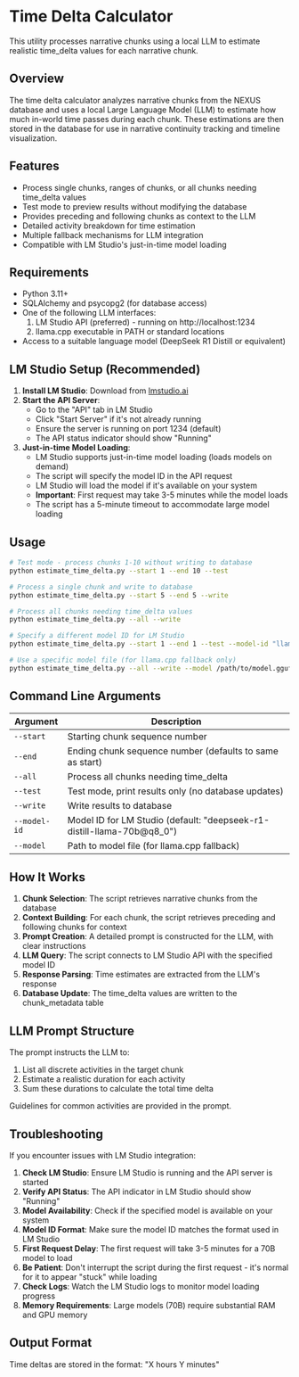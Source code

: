 # Time Delta Calculator

This utility processes narrative chunks using a local LLM to estimate realistic time_delta values for each narrative chunk.

## Overview

The time delta calculator analyzes narrative chunks from the NEXUS database and uses a local Large Language Model (LLM) to estimate how much in-world time passes during each chunk. These estimations are then stored in the database for use in narrative continuity tracking and timeline visualization.

## Features

- Process single chunks, ranges of chunks, or all chunks needing time_delta values
- Test mode to preview results without modifying the database
- Provides preceding and following chunks as context to the LLM
- Detailed activity breakdown for time estimation
- Multiple fallback mechanisms for LLM integration
- Compatible with LM Studio's just-in-time model loading

## Requirements

- Python 3.11+
- SQLAlchemy and psycopg2 (for database access)
- One of the following LLM interfaces:
  1. LM Studio API (preferred) - running on http://localhost:1234
  2. llama.cpp executable in PATH or standard locations
- Access to a suitable language model (DeepSeek R1 Distill or equivalent)

## LM Studio Setup (Recommended)

1. **Install LM Studio**: Download from [lmstudio.ai](https://lmstudio.ai)
2. **Start the API Server**:
   - Go to the "API" tab in LM Studio
   - Click "Start Server" if it's not already running
   - Ensure the server is running on port 1234 (default)
   - The API status indicator should show "Running"
3. **Just-in-time Model Loading**:
   - LM Studio supports just-in-time model loading (loads models on demand)
   - The script will specify the model ID in the API request
   - LM Studio will load the model if it's available on your system
   - **Important**: First request may take 3-5 minutes while the model loads
   - The script has a 5-minute timeout to accommodate large model loading

## Usage

```bash
# Test mode - process chunks 1-10 without writing to database
python estimate_time_delta.py --start 1 --end 10 --test

# Process a single chunk and write to database
python estimate_time_delta.py --start 5 --end 5 --write

# Process all chunks needing time_delta values
python estimate_time_delta.py --all --write

# Specify a different model ID for LM Studio
python estimate_time_delta.py --start 1 --end 1 --test --model-id "llama-3-8b"

# Use a specific model file (for llama.cpp fallback only)
python estimate_time_delta.py --all --write --model /path/to/model.gguf
```

## Command Line Arguments

| Argument | Description |
|----------|-------------|
| `--start` | Starting chunk sequence number |
| `--end` | Ending chunk sequence number (defaults to same as start) |
| `--all` | Process all chunks needing time_delta |
| `--test` | Test mode, print results only (no database updates) |
| `--write` | Write results to database |
| `--model-id` | Model ID for LM Studio (default: "deepseek-r1-distill-llama-70b@q8_0") |
| `--model` | Path to model file (for llama.cpp fallback) |

## How It Works

1. **Chunk Selection**: The script retrieves narrative chunks from the database
2. **Context Building**: For each chunk, the script retrieves preceding and following chunks for context
3. **Prompt Creation**: A detailed prompt is constructed for the LLM, with clear instructions
4. **LLM Query**: The script connects to LM Studio API with the specified model ID
5. **Response Parsing**: Time estimates are extracted from the LLM's response
6. **Database Update**: The time_delta values are written to the chunk_metadata table

## LLM Prompt Structure

The prompt instructs the LLM to:
1. List all discrete activities in the target chunk
2. Estimate a realistic duration for each activity
3. Sum these durations to calculate the total time delta

Guidelines for common activities are provided in the prompt.

## Troubleshooting

If you encounter issues with LM Studio integration:

1. **Check LM Studio**: Ensure LM Studio is running and the API server is started
2. **Verify API Status**: The API indicator in LM Studio should show "Running"
3. **Model Availability**: Check if the specified model is available on your system
4. **Model ID Format**: Make sure the model ID matches the format used in LM Studio
5. **First Request Delay**: The first request will take 3-5 minutes for a 70B model to load
6. **Be Patient**: Don't interrupt the script during the first request - it's normal for it to appear "stuck" while loading
7. **Check Logs**: Watch the LM Studio logs to monitor model loading progress
8. **Memory Requirements**: Large models (70B) require substantial RAM and GPU memory

## Output Format

Time deltas are stored in the format: "X hours Y minutes" 